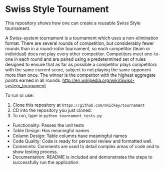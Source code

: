 # Swiss Style Tournament
This repository shows how one can create a reusable Swiss Style tournament. 

A Swiss-system tournament is a tournament which uses a non-elimination format. There are several rounds of competition, but considerably fewer rounds than in a round-robin tournament, so each competitor (team or individual) does not play every other competitor. Competitors meet one-to-one in each round and are paired using a predetermined set of rules designed to ensure that as far as possible a competitor plays competitors with the same current score, subject to not playing the same opponent more than once. The winner is the competitor with the highest aggregate points earned in all rounds. http://en.wikipedia.org/wiki/Swiss-system_tournament

To run or use:

1. Clone this repository at `https://github.com/mnickey/tournament`
2. CD into the repository you just cloned.
3. To run, type in `python tournament_tests.py`


* Functionality: Passes the unit tests
* Table Design: Has meaningful names
* Column Design: Table columns have meaningful names
* Code Quality: Code is ready for personal review and formatted well.
* Comemnts: Comments are used to detail complex areas of code and to show testing process.
* Documentation: README is included and demonstrates the steps to successfully run the application.
